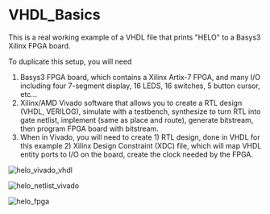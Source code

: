 # VHDL_Basics

This is a real working example of a VHDL file that prints "HELO" to a Basys3 Xilinx FPGA board.

To duplicate this setup, you will need

1) Basys3 FPGA board, which contains a Xilinx Artix-7 FPGA, and many I/O including four 7-segment display,
   16 LEDS, 16 switches, 5 button cursor, etc...
3) Xilinx/AMD Vivado software that allows you to create a RTL design (VHDL, VERILOG), simulate with a testbench,
   synthesize to turn RTL into gate netlist, implement (same as place and route), generate bitstream, then
   program FPGA board with bitstream.
5) When in Vivado, you will need to create 1) RTL design, done in VHDL for this example 2) Xilinx Design
   Constraint (XDC) file, which will map VHDL entity ports to I/O on the board, create the clock needed by
   the FPGA.

![helo_vivado_vhdl](https://github.com/user-attachments/assets/2cf74dc0-f96f-4ea9-90a7-a8e90865d233)

![helo_netlist_vivado](https://github.com/user-attachments/assets/6f281991-0978-4ba3-aebf-85951f178a09)


![helo_fpga](https://github.com/user-attachments/assets/d0c88c84-f322-4e80-8b00-6bd8b6872314)
